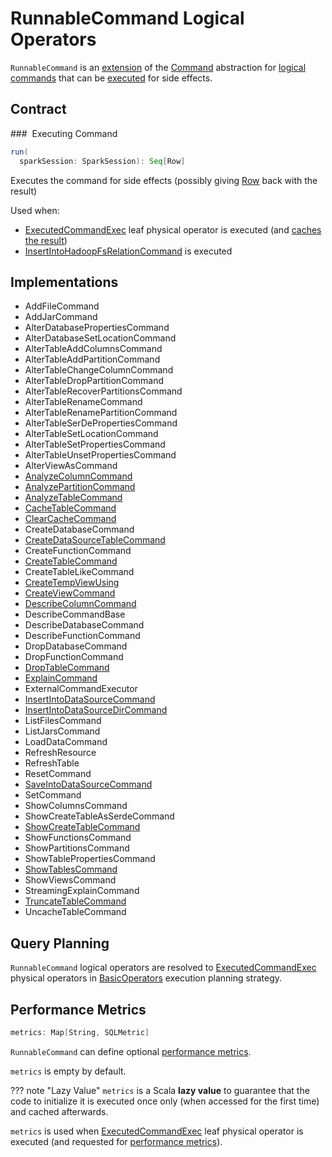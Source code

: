 # RunnableCommand Logical Operators

`RunnableCommand` is an [extension](#contract) of the [Command](Command.md) abstraction for [logical commands](#implementations) that can be [executed](#run) for side effects.

## Contract

### <span id="run"> Executing Command

```scala
run(
  sparkSession: SparkSession): Seq[Row]
```

Executes the command for side effects (possibly giving [Row](../Row.md) back with the result)

Used when:

* [ExecutedCommandExec](../physical-operators/ExecutedCommandExec.md) leaf physical operator is executed (and [caches the result](../physical-operators/ExecutedCommandExec.md#sideEffectResult))
* [InsertIntoHadoopFsRelationCommand](InsertIntoHadoopFsRelationCommand.md) is executed

## Implementations

* AddFileCommand
* AddJarCommand
* AlterDatabasePropertiesCommand
* AlterDatabaseSetLocationCommand
* AlterTableAddColumnsCommand
* AlterTableAddPartitionCommand
* AlterTableChangeColumnCommand
* AlterTableDropPartitionCommand
* AlterTableRecoverPartitionsCommand
* AlterTableRenameCommand
* AlterTableRenamePartitionCommand
* AlterTableSerDePropertiesCommand
* AlterTableSetLocationCommand
* AlterTableSetPropertiesCommand
* AlterTableUnsetPropertiesCommand
* AlterViewAsCommand
* [AnalyzeColumnCommand](AnalyzeColumnCommand.md)
* [AnalyzePartitionCommand](AnalyzePartitionCommand.md)
* [AnalyzeTableCommand](AnalyzeTableCommand.md)
* [CacheTableCommand](CacheTableCommand.md)
* [ClearCacheCommand](ClearCacheCommand.md)
* CreateDatabaseCommand
* [CreateDataSourceTableCommand](CreateDataSourceTableCommand.md)
* CreateFunctionCommand
* [CreateTableCommand](CreateTableCommand.md)
* CreateTableLikeCommand
* [CreateTempViewUsing](CreateTempViewUsing.md)
* [CreateViewCommand](CreateViewCommand.md)
* [DescribeColumnCommand](DescribeColumnCommand.md)
* DescribeCommandBase
* DescribeDatabaseCommand
* DescribeFunctionCommand
* DropDatabaseCommand
* DropFunctionCommand
* [DropTableCommand](DropTableCommand.md)
* [ExplainCommand](ExplainCommand.md)
* ExternalCommandExecutor
* [InsertIntoDataSourceCommand](InsertIntoDataSourceCommand.md)
* [InsertIntoDataSourceDirCommand](InsertIntoDataSourceDirCommand.md)
* ListFilesCommand
* ListJarsCommand
* LoadDataCommand
* RefreshResource
* RefreshTable
* ResetCommand
* [SaveIntoDataSourceCommand](SaveIntoDataSourceCommand.md)
* SetCommand
* ShowColumnsCommand
* ShowCreateTableAsSerdeCommand
* [ShowCreateTableCommand](ShowCreateTableCommand.md)
* ShowFunctionsCommand
* ShowPartitionsCommand
* ShowTablePropertiesCommand
* [ShowTablesCommand](ShowTablesCommand.md)
* ShowViewsCommand
* StreamingExplainCommand
* [TruncateTableCommand](TruncateTableCommand.md)
* UncacheTableCommand

## Query Planning

`RunnableCommand` logical operators are resolved to [ExecutedCommandExec](../physical-operators/ExecutedCommandExec.md) physical operators in [BasicOperators](../execution-planning-strategies/BasicOperators.md#RunnableCommand) execution planning strategy.

## <span id="metrics"> Performance Metrics

```scala
metrics: Map[String, SQLMetric]
```

`RunnableCommand` can define optional [performance metrics](../physical-operators/SQLMetric.md).

`metrics` is empty by default.

??? note "Lazy Value"
    `metrics` is a Scala **lazy value** to guarantee that the code to initialize it is executed once only (when accessed for the first time) and cached afterwards.

`metrics` is used when [ExecutedCommandExec](../physical-operators/ExecutedCommandExec.md) leaf physical operator is executed (and requested for [performance metrics](../physical-operators/ExecutedCommandExec.md#metrics)).
